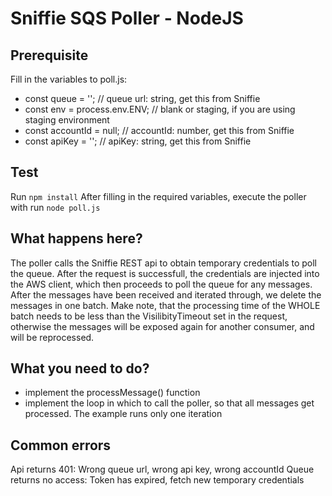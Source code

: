 # Sniffie SQS Poller - NodeJS

## Prerequisite
Fill in the variables to poll.js: 

- const queue = ''; // queue url: string, get this from Sniffie
- const env = process.env.ENV; // blank or staging, if you are using staging environment
- const accountId = null; // accountId: number, get this from Sniffie
- const apiKey = ''; // apiKey: string, get this from Sniffie

## Test
Run `npm install`
After filling in the required variables, execute the poller with run `node poll.js`


## What happens here?
The poller calls the Sniffie REST api to obtain temporary credentials to poll the queue. After the request is successfull, the credentials are injected into the AWS client, which then proceeds to poll the queue for any messages. After the messages have been received and iterated through, we delete the messages in one batch. Make note, that the processing time of the WHOLE batch needs to be less than the VisilibityTimeout set in the request, otherwise the messages will be exposed again for another consumer, and will be reprocessed. 

## What you need to do?
* implement the processMessage() function
* implement the loop in which to call the poller, so that all messages get processed. The example runs only one iteration

## Common errors
Api returns 401: Wrong queue url, wrong api key, wrong accountId
Queue returns no access: Token has expired, fetch new temporary credentials